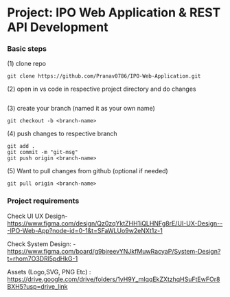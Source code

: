 # Project: IPO Web Application & REST API Development


### Basic steps 
(1) clone repo
```
git clone https://github.com/Pranav0786/IPO-Web-Application.git
```
(2) open in vs code in respective project directory and do changes
```
```
(3) create your branch (named it as your own name)
```
git checkout -b <branch-name>
```
(4) push changes to respective branch
```
git add .
git commit -m "git-msg"
git push origin <branch-name>
```
(5) Want to pull changes from github (optional if needed)
```
git pull origin <branch-name>
```



### Project requirements
Check UI UX Design- https://www.figma.com/design/Qz0zqYktZHH1iQLHNFg8rE/UI-UX-Design---IPO-Web-App?node-id=0-1&t=SFaWLUo9w2eNXt1z-1


Check System Design: - https://www.figma.com/board/g9bjreevYNJkfMuwRacyaP/System-Design?t=rhom7O3DRl5pdHkG-1


Assets (Logo,SVG, PNG Etc) : https://drive.google.com/drive/folders/1yH9Y_mIqqEkZXtzhqHSuFtEwFOr8BXH5?usp=drive_link